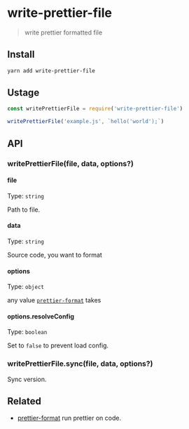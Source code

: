 # write-prettier-file

> write prettier formatted file

## Install

```sh
yarn add write-prettier-file
```

## Ustage

```js
const writePrettierFile = require('write-prettier-file')

writePrettierFile('example.js', `hello('world');`)
```

## API

### writePrettierFile(file, data, options?)

#### file

Type: `string`

Path to file.

#### data

Type: `string`

Source code, you want to format

#### options

Type: `object`

any value [`prettier-format`](https://github.com/fisker/prettier-format) takes

#### options.resolveConfig

Type: `boolean`

Set to `false` to prevent load config.

### writePrettierFile.sync(file, data, options?)

Sync version.

## Related

- [prettier-format](prettier-format) run prettier on code.
